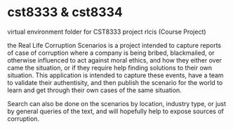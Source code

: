 # cst8333 & cst8334
 virtual environment folder for CST8333 project rlcis (Course Project)
 
 the Real Life Corruption Scenarios is a project intended to capture reports of case of corruption where a company is being bribed, blackmailed, or otherwise influenced to act against moral ethics, and how they either over came the situation, or if they require help finding solutions to their own situation.  This application is intended to capture these events, have a team to validate their authentisity, and then publish the scenario for the world to learn and get through their own cases of the same situation.
 
Search can also be done on the scenarios by location, industry type, or just by general queries of the text, and will hopefully help to expose sources of corruption.
